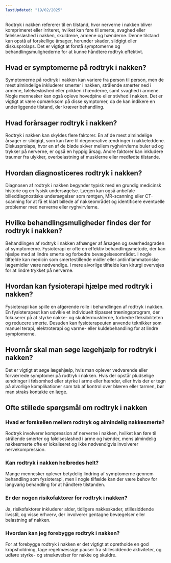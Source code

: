 ```yaml
---
lastUpdated: "19/02/2025"
---
```


Rodtryk i nakken refererer til en tilstand, hvor nerverne i nakken bliver komprimeret eller irriteret, hvilket kan føre til smerte, svaghed eller følelsesløshed i nakken, skuldrene, armene og hænderne. Denne tilstand kan opstå af forskellige årsager, herunder skader, slidgigt eller diskusprolaps. Det er vigtigt at forstå symptomerne og behandlingsmulighederne for at kunne håndtere rodtryk effektivt.

## Hvad er symptomerne på rodtryk i nakken?

Symptomerne på rodtryk i nakken kan variere fra person til person, men de mest almindelige inkluderer smerter i nakken, strålende smerter ned i armene, følelsesløshed eller prikken i hænderne, samt svaghed i armene. Nogle mennesker kan også opleve hovedpine eller stivhed i nakken. Det er vigtigt at være opmærksom på disse symptomer, da de kan indikere en underliggende tilstand, der kræver behandling.

## Hvad forårsager rodtryk i nakken?

Rodtryk i nakken kan skyldes flere faktorer. En af de mest almindelige årsager er slidgigt, som kan føre til degenerative ændringer i nakkeleddene. Diskusprolaps, hvor en af de bløde skiver mellem ryghvirvlerne buler ud og trykker på nerverne, er også en hyppig årsag. Andre faktorer kan inkludere traumer fra ulykker, overbelastning af musklerne eller medfødte tilstande.

## Hvordan diagnosticeres rodtryk i nakken?

Diagnosen af rodtryk i nakken begynder typisk med en grundig medicinsk historie og en fysisk undersøgelse. Lægen kan også anbefale billeddiagnostiske undersøgelser som røntgen, MR-scanning eller CT-scanning for at få et klart billede af nakkeområdet og identificere eventuelle problemer med nerverne eller ryghvirvlerne.

## Hvilke behandlingsmuligheder findes der for rodtryk i nakken?

Behandlingen af rodtryk i nakken afhænger af årsagen og sværhedsgraden af symptomerne. Fysioterapi er ofte en effektiv behandlingsmetode, der kan hjælpe med at lindre smerte og forbedre bevægelsesområdet. I nogle tilfælde kan medicin som smertestillende midler eller antiinflammatoriske lægemidler være nødvendige. I mere alvorlige tilfælde kan kirurgi overvejes for at lindre trykket på nerverne.

## Hvordan kan fysioterapi hjælpe med rodtryk i nakken?

Fysioterapi kan spille en afgørende rolle i behandlingen af rodtryk i nakken. En fysioterapeut kan udvikle et individuelt tilpasset træningsprogram, der fokuserer på at styrke nakke- og skuldermusklerne, forbedre fleksibiliteten og reducere smerte. Desuden kan fysioterapeuten anvende teknikker som manuel terapi, elektroterapi og varme- eller kuldebehandling for at lindre symptomerne.

## Hvornår skal man søge lægehjælp for rodtryk i nakken?

Det er vigtigt at søge lægehjælp, hvis man oplever vedvarende eller forværrede symptomer på rodtryk i nakken. Hvis der opstår pludselige ændringer i følsomhed eller styrke i arme eller hænder, eller hvis der er tegn på alvorlige komplikationer som tab af kontrol over blæren eller tarmen, bør man straks kontakte en læge.

## Ofte stillede spørgsmål om rodtryk i nakken

### Hvad er forskellen mellem rodtryk og almindelig nakkesmerte?

Rodtryk involverer kompression af nerverne i nakken, hvilket kan føre til strålende smerter og følelsesløshed i arme og hænder, mens almindelig nakkesmerte ofte er lokaliseret og ikke nødvendigvis involverer nervekompression.

### Kan rodtryk i nakken helbredes helt?

Mange mennesker oplever betydelig lindring af symptomerne gennem behandling som fysioterapi, men i nogle tilfælde kan der være behov for langvarig behandling for at håndtere tilstanden.

### Er der nogen risikofaktorer for rodtryk i nakken?

Ja, risikofaktorer inkluderer alder, tidligere nakkeskader, stillesiddende livsstil, og visse erhverv, der involverer gentagne bevægelser eller belastning af nakken.

### Hvordan kan jeg forebygge rodtryk i nakken?

For at forebygge rodtryk i nakken er det vigtigt at opretholde en god kropsholdning, tage regelmæssige pauser fra stillesiddende aktiviteter, og udføre styrke- og strækøvelser for nakke og skuldre.
